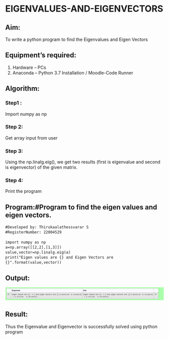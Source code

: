 # EIGENVALUES-AND-EIGENVECTORS
## Aim:
To write a python program to find the Eigenvalues and Eigen Vectors
## Equipment’s required:
1. 	Hardware – PCs
2. 	Anaconda – Python 3.7 Installation / Moodle-Code Runner
## Algorithm:
### Step1 : 
Import numpy as np
### Step 2: 
Get array input from user
### Step 3: 
Using the np.linalg.eig(),  we get two results (first is eigenvalue and second is eigenvector) of the given matrix.
### Step 4: 
Print the program
## Program:#Program to find the eigen values and eigen vectors.
```
#Developed by: Thirukaalathessvarar S
#RegisterNumber: 22004529

import numpy as np
a=np.array([[2,2],[1,3]])
value,vector=np.linalg.eig(a)
print("Eigen values are {} and Eigen Vectors are {}".format(value,vector))

```
## Output:
![output](Eigen.png)

## Result:
Thus the Eigenvalue and Eigenvector is successfully solved using python program
